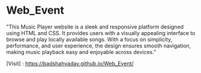 # Web_Event
"This Music Player website is a sleek and responsive platform designed using HTML and CSS. It provides users with a visually appealing interface to browse and play locally available songs. With a focus on simplicity, performance, and user experience, the design ensures smooth navigation, making music playback easy and enjoyable across devices."

[Visit] : https://badshahyadav.github.io/Web_Event/
